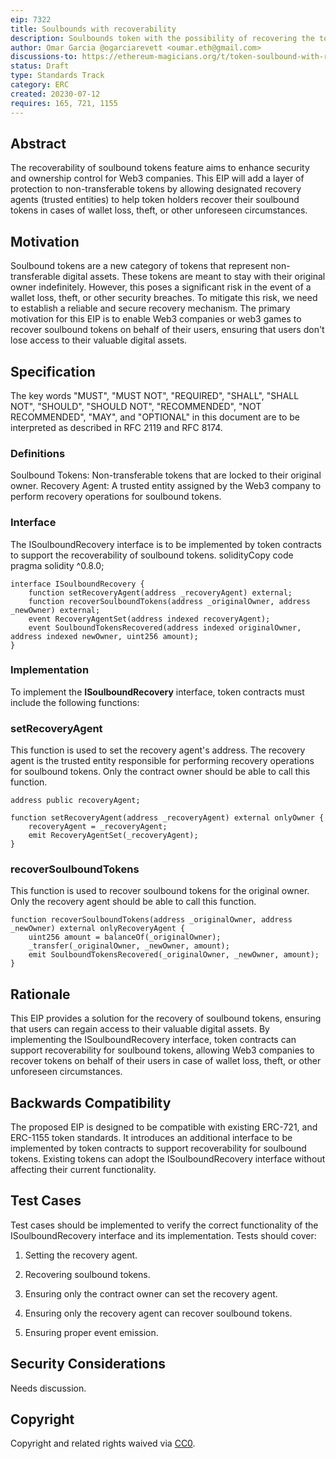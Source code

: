 ```yaml
---
eip: 7322
title: Soulbounds with recoverability
description: Soulbounds token with the possibility of recovering the token in case of loss of the private key.
author: Omar Garcia @ogarciarevett <oumar.eth@gmail.com>
discussions-to: https://ethereum-magicians.org/t/token-soulbound-with-recoverability/15033
status: Draft
type: Standards Track
category: ERC
created: 20230-07-12
requires: 165, 721, 1155
---
```


## Abstract

The recoverability of soulbound tokens feature aims to enhance security and ownership control for Web3 companies. This EIP will add a layer of protection to non-transferable tokens by allowing designated recovery agents (trusted entities) to help token holders recover their soulbound tokens in cases of wallet loss, theft, or other unforeseen circumstances.

## Motivation

Soulbound tokens are a new category of tokens that represent non-transferable digital assets. These tokens are meant to stay with their original owner indefinitely. However, this poses a significant risk in the event of a wallet loss, theft, or other security breaches. To mitigate this risk, we need to establish a reliable and secure recovery mechanism.
The primary motivation for this EIP is to enable Web3 companies or web3 games to recover soulbound tokens on behalf of their users, ensuring that users don't lose access to their valuable digital assets.

## Specification

The key words "MUST", "MUST NOT", "REQUIRED", "SHALL", "SHALL NOT", "SHOULD", "SHOULD NOT", "RECOMMENDED", "NOT RECOMMENDED", "MAY", and "OPTIONAL" in this document are to be interpreted as described in RFC 2119 and RFC 8174.

### Definitions
Soulbound Tokens: Non-transferable tokens that are locked to their original owner.
Recovery Agent: A trusted entity assigned by the Web3 company to perform recovery operations for soulbound tokens.

### Interface
The ISoulboundRecovery interface is to be implemented by token contracts to support the recoverability of soulbound tokens.
solidityCopy code
pragma solidity ^0.8.0;

```solidity
interface ISoulboundRecovery {
    function setRecoveryAgent(address _recoveryAgent) external;
    function recoverSoulboundTokens(address _originalOwner, address _newOwner) external;
    event RecoveryAgentSet(address indexed recoveryAgent);
    event SoulboundTokensRecovered(address indexed originalOwner, address indexed newOwner, uint256 amount);
}
```

### Implementation
To implement the **ISoulboundRecovery** interface, token contracts must include the following functions:

### setRecoveryAgent
This function is used to set the recovery agent's address. The recovery agent is the trusted entity responsible for performing recovery operations for soulbound tokens. Only the contract owner should be able to call this function.

```solidity
address public recoveryAgent;

function setRecoveryAgent(address _recoveryAgent) external onlyOwner {
    recoveryAgent = _recoveryAgent;
    emit RecoveryAgentSet(_recoveryAgent);
}
```

### recoverSoulboundTokens
This function is used to recover soulbound tokens for the original owner. Only the recovery agent should be able to call this function.

```solidity
function recoverSoulboundTokens(address _originalOwner, address _newOwner) external onlyRecoveryAgent {
    uint256 amount = balanceOf(_originalOwner);
    _transfer(_originalOwner, _newOwner, amount);
    emit SoulboundTokensRecovered(_originalOwner, _newOwner, amount);
}
```

## Rationale

This EIP provides a solution for the recovery of soulbound tokens, ensuring that users can regain access to their valuable digital assets. By implementing the ISoulboundRecovery interface, token contracts can support recoverability for soulbound tokens, allowing Web3 companies to recover tokens on behalf of their users in case of wallet loss, theft, or other unforeseen circumstances.

## Backwards Compatibility

The proposed EIP is designed to be compatible with existing ERC-721, and ERC-1155 token standards. It introduces an additional interface to be implemented by token contracts to support recoverability for soulbound tokens. Existing tokens can adopt the ISoulboundRecovery interface without affecting their current functionality.

## Test Cases

Test cases should be implemented to verify the correct functionality of the ISoulboundRecovery interface and its implementation. Tests should cover:

1. Setting the recovery agent.

2. Recovering soulbound tokens.

3. Ensuring only the contract owner can set the recovery agent.

4. Ensuring only the recovery agent can recover soulbound tokens.

5. Ensuring proper event emission.

## Security Considerations

Needs discussion.

## Copyright

Copyright and related rights waived via [CC0](../LICENSE.md).
